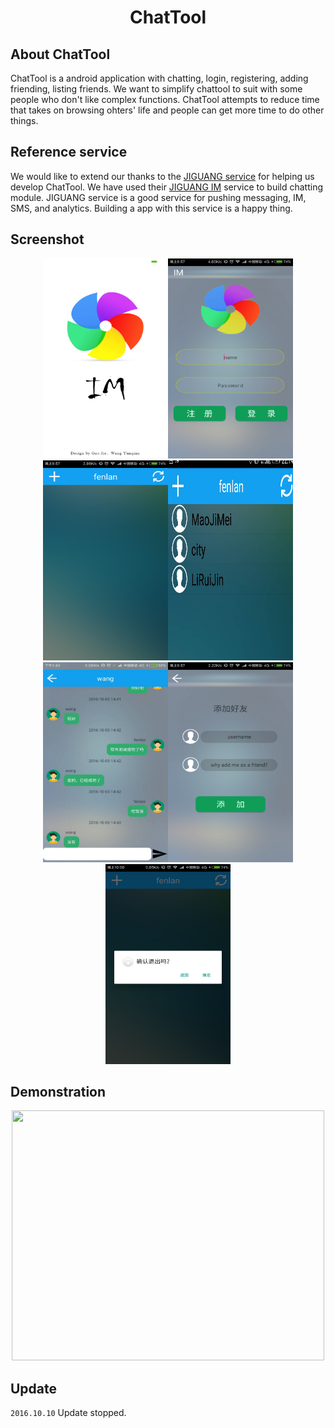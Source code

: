 # <p align="center">ChatTool</p>

## About ChatTool

ChatTool is a android application with chatting, login, registering, adding friending, listing friends. We want to simplify chattool to suit with some people who don't like complex functions. ChatTool attempts to reduce time that takes on browsing ohters' life and people can get more time to do other things.

## Reference service
We would like to extend our thanks to the [JIGUANG service](https://www.jiguang.cn/) for helping us develop ChatTool. We have used their [JIGUANG IM](https://www.jiguang.cn/im) service to build chatting module. JIGUANG service is a good service for pushing messaging, IM, SMS, and analytics. Building a app with this service is a happy thing.

## Screenshot
<p align="center">
<img src="https://github.com/fenlan/Mycode/blob/master/images/1.png" width="200" height="320"/><img src="https://github.com/fenlan/Mycode/blob/master/images/2.png" width="200" height="320"/><img src="https://github.com/fenlan/Mycode/blob/master/images/3.png" width="200" height="320"/><img src="https://github.com/fenlan/Mycode/blob/master/images/4.jpg" width="200" height="320"/><img src="https://github.com/fenlan/Mycode/blob/master/images/5.jpg" width="200" height="320"/><img src="https://github.com/fenlan/Mycode/blob/master/images/6.png" width="200" height="320"/><img src="https://github.com/fenlan/Mycode/blob/master/images/7.png" width="200" height="320"/>
</p>

## Demonstration
<div align="center">
<img src="https://github.com/fenlan/Mycode/blob/master/images/video.gif" width="500" height="400"/>
</div>

## Update
`2016.10.10` Update stopped.